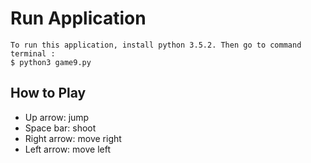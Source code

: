 #	Run Application

	To run this application, install python 3.5.2. Then go to command terminal :
	$ python3 game9.py

## How to Play

- Up arrow: jump
- Space bar: shoot
- Right arrow: move right
- Left arrow: move left